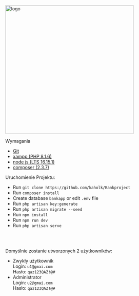 


<img src="https://raw.githubusercontent.com/laravel/art/master/logo-lockup/5%20SVG/2%20CMYK/1%20Full%20Color/laravel-logolockup-cmyk-red.svg" width="400" alt="logo" />



Wymagania
- [Git](https://git-scm.com/download/win)
- [xampp (PHP 8.1.6)](https://www.apachefriends.org/pl/index.html)
- [node js (LTS 16.15.1)](https://nodejs.org/en/)
- [composer (2.3.7)](https://getcomposer.org/download/)


Uruchomienie Projektu:
- Run `git clone https://github.com/kaholk/Bankproject`
- Run `composer install`
- Create database `bankapp` or edit `.env` file
- Run `php artisan key:generate`
- Run `php artisan migrate --seed`
- Run `npm install`
- Run `npm run dev`
- Run `php artisan serve`

<br/>
<br/>

Domyślnie zostanie utworzonych 2 użytkowników:
- Zwykły użytkownik <br> 
Login: `u1@gmai.com` <br>
Hasło: `qaz123QAZ!@#`
- Administrator <br>
Login: `u2@gmai.com` <br>
Hasło: `qaz123QAZ!@#`
